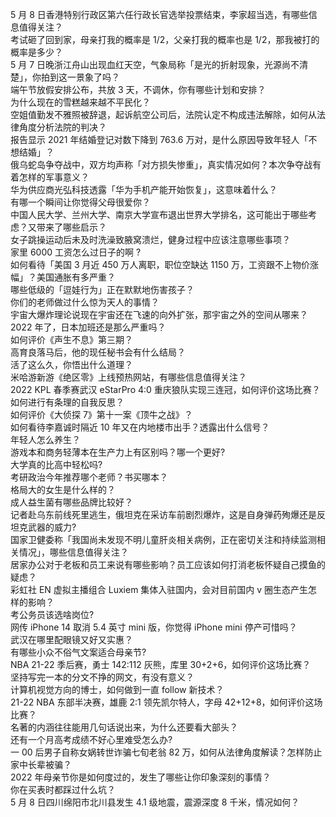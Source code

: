 5 月 8 日香港特别行政区第六任行政长官选举投票结束，李家超当选，有哪些信息值得关注？  
考试砸了回到家，母亲打我的概率是 1/2，父亲打我的概率也是 1/2，那我被打的概率是多少？  
5 月 7 日晚浙江舟山出现血红天空，气象局称「是光的折射现象，光源尚不清楚」，你拍到这一景象了吗？  
端午节放假安排公布，共放 3 天，不调休，你有哪些计划和安排？  
为什么现在的雪糕越来越不平民化？  
空姐值勤发不雅照被辞退，起诉航空公司后，法院认定不构成违法解除，如何从法律角度分析法院的判决？  
报告显示 2021 年结婚登记对数下降到 763.6 万对，是什么原因导致年轻人「不想结婚」？  
俄乌蛇岛争夺战中，双方均声称「对方损失惨重」，真实情况如何？本次争夺战有着怎样的军事意义？  
华为供应商光弘科技透露「华为手机产能开始恢复」，这意味着什么？  
有哪一个瞬间让你觉得父母很爱你？  
中国人民大学、兰州大学、南京大学宣布退出世界大学排名，这可能出于哪些考虑？又带来了哪些启示？  
女子跳操运动后未及时洗澡致腋窝溃烂，健身过程中应该注意哪些事项？  
家里 6000 工资怎么过日子的啊 ?  
如何看待「美国 3 月近 450 万人离职，职位空缺达 1150 万，工资跟不上物价涨幅」？美国通胀有多严重？  
哪些低级的「逗娃行为」正在默默地伤害孩子？  
你们的老师做过什么惊为天人的事情？  
宇宙大爆炸理论说现在宇宙还在飞速的向外扩张，那宇宙之外的空间从哪来？  
2022 年了，日本加班还是那么严重吗？  
如何评价《声生不息》第三期？  
高育良落马后，他的现任秘书会有什么结局？  
活了这么久，你悟出什么道理？  
米哈游新游《绝区零》上线预热网站，有哪些信息值得关注？  
2022 KPL 春季赛武汉 eStarPro 4:0 重庆狼队实现三连冠，如何评价这场比赛？  
如何进行有条理的自我反思？  
如何评价《大侦探 7》第十一案《顶牛之战》？  
如何看待李嘉诚时隔近 10 年又在内地楼市出手？透露出什么信号？  
年轻人怎么养生？  
游戏本和商务轻薄本在生产力上有区别吗？哪一个更好?  
大学真的比高中轻松吗?  
考研政治今年推荐哪个老师？书买哪本？  
格局大的女生是什么样的？  
成人益生菌有哪些品牌比较好？  
记者赴乌东前线死里逃生，俄坦克在采访车前剧烈爆炸，这是自身弹药殉爆还是反坦克武器的威力?  
国家卫健委称「我国尚未发现不明儿童肝炎相关病例，正在密切关注和持续监测相关情况」，哪些信息值得关注？  
居家办公对于老板和员工来说有哪些影响？员工应该如何打消老板怀疑自己摸鱼的疑虑？  
彩虹社 EN 虚拟主播组合 Luxiem 集体入驻国内，会对目前国内 v  圈生态产生怎样的影响？  
考公务员该选啥岗位?  
网传 iPhone 14 取消 5.4 英寸 mini 版，你觉得 iPhone mini 停产可惜吗？  
武汉在哪里配眼镜又好又实惠？  
有哪些小众不俗气文案适合母亲节?  
NBA 21-22 季后赛，勇士 142:112 灰熊，库里 30+2+6，如何评价这场比赛？  
坚持写完一本的分文不挣的网文，有没有意义？  
计算机视觉方向的博士，如何做到一直 follow 新技术？  
21-22 NBA 东部半决赛，雄鹿 2:1 领先凯尔特人，字母 42+12+8，如何评价这场比赛？  
名著的内涵往往能用几句话说出来，为什么还要看大部头？  
还有一个月高考成绩不好心里难受怎么办?  
一 00 后男子自称女娲转世诈骗七旬老翁 82 万，如何从法律角度解读？怎样防止家中长辈被骗？  
2022 年母亲节你是如何度过的，发生了哪些让你印象深刻的事情？  
你在买表时都踩过什么坑？  
5 月 8 日四川绵阳市北川县发生 4.1 级地震，震源深度 8 千米，情况如何？  
